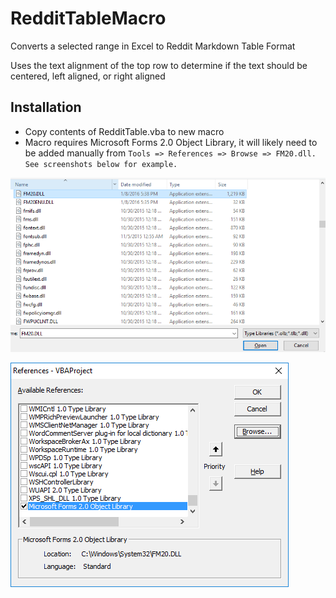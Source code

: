 # RedditTableMacro
Converts a selected range in Excel to Reddit Markdown Table Format

Uses the text alignment of the top row to determine if the text should be centered, left aligned, or right aligned

## Installation
* Copy contents of RedditTable.vba to new macro
* Macro requires Microsoft Forms 2.0 Object Library, it will likely need to be added manually from 
`Tools => References => Browse => FM20.dll.  See screenshots below for example.`

![Dialogue 1](images/fod1.png)

![Dialogue 2](images/fod2.png)
